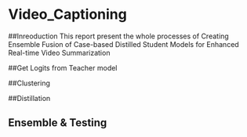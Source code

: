 # Video_Captioning
##Inreoduction
This report present the whole processes of Creating Ensemble Fusion of Case-based Distilled Student Models for Enhanced Real-time Video Summarization

##Get Logits from Teacher model



##Clustering

##Distillation

## Ensemble & Testing
